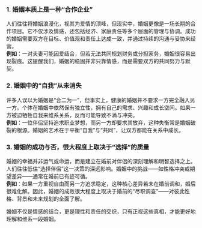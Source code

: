 ### 1. 婚姻本质上是一种“合作企业”
人们往往将婚姻浪漫化，视其为爱情的顶峰，但现实中，婚姻更像是一场长期的合作项目。它不仅涉及情感，还包括经济、家庭责任等多个层面的管理与协调。成功的婚姻需要双方在目标、价值观和责任上达成一致，并通过持续的沟通与妥协来经营。  
**例如**：一对夫妻可能因爱结合，但若无法共同规划财务或分担家务，婚姻很容易出现裂痕。这提醒我们，婚姻的稳固并非只靠情感，而是需要双方的共同努力与默契。

### 2. 婚姻中的“自我”从未消失
许多人误以为婚姻是“合二为一”，但事实上，健康的婚姻并不要求一方完全融入另一方。个体在婚姻中依然保有独立性，拥有自己的需求、兴趣和成长空间。如果一方被迫牺牲自我来维系关系，反而可能导致不满与冲突。  
**例如**：一位伴侣坚持追求职业梦想，而另一方却要求其放弃，这种失衡常是婚姻破裂的根源。婚姻的艺术在于平衡“自我”与“共同”，让双方都能在关系中成长。

### 3. 婚姻的成功与否，很大程度上取决于“选择”的质量
婚姻的幸福并非运气或命运，而是建立在婚前对伴侣的深刻理解和明智选择之上。人们往往低估“选择伴侣”这一决策的深远影响。婚姻中的挑战——如性格冲突或期望差异——通常在婚前已有迹可循。  
**例如**：如果一方重视自由而另一方追求稳定，这种核心差异若未在婚前调和，婚后很难化解。因此，婚姻的成败很大程度上取决于婚前的“尽职调查”——对彼此性格、背景和未来规划的全面了解。



婚姻不仅是情感的结合，更是理性和责任的交织，只有正视这些真相，才能更好地理解和维系一段婚姻。